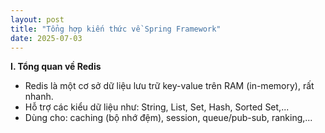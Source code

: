 ```yaml
---
layout: post
title: "Tổng hợp kiến thức về Spring Framework"
date: 2025-07-03
---
```


**I. Tổng quan về Redis**

- Redis là một cơ sở dữ liệu lưu trữ key-value trên RAM (in-memory), rất nhanh.
- Hỗ trợ các kiểu dữ liệu như: String, List, Set, Hash, Sorted Set,...
- Dùng cho: caching (bộ nhớ đệm), session, queue/pub-sub, ranking,...
